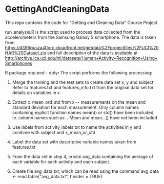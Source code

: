 GettingAndCleaningData
======================

This repo contains the code for "Getting and Cleaning Data" Course Project

run_analysis.R is the script used to process data collected from the accelerometers from the Samsung Galaxy S smartphone.
The data is taken from https://d396qusza40orc.cloudfront.net/getdata%2Fprojectfiles%2FUCI%20HAR%20Dataset.zip
and full description of the data is available at http://archive.ics.uci.edu/ml/datasets/Human+Activity+Recognition+Using+Smartphones

R package reqiured - dplyr
The script performs the following processing:

1. Merge the training and the test sets to create data set x, y and subject
Refer to features.txt and features_info.txt from the original data set for details on variables in x

2. Extract x_mean_ord_std from x -- measurements on the mean and standard deviation for each measurement. 
Only column names containing explicit function names mean() or std() have been included,
ie. column names such as ...Mean and mean...() have not been included

3. Use labels from activity_labels.txt to name the activities in y and combine with subject and x_mean_or_std

4. Label the data set with descriptive variable names taken from features.txt

5. From the data set in step 4, create avg_data containing the average of each variable for each activity and each subject.

6. Create file avg_data.txt, which can be read using the command 
avg_data <- read.table("avg_data.txt", header = TRUE)
